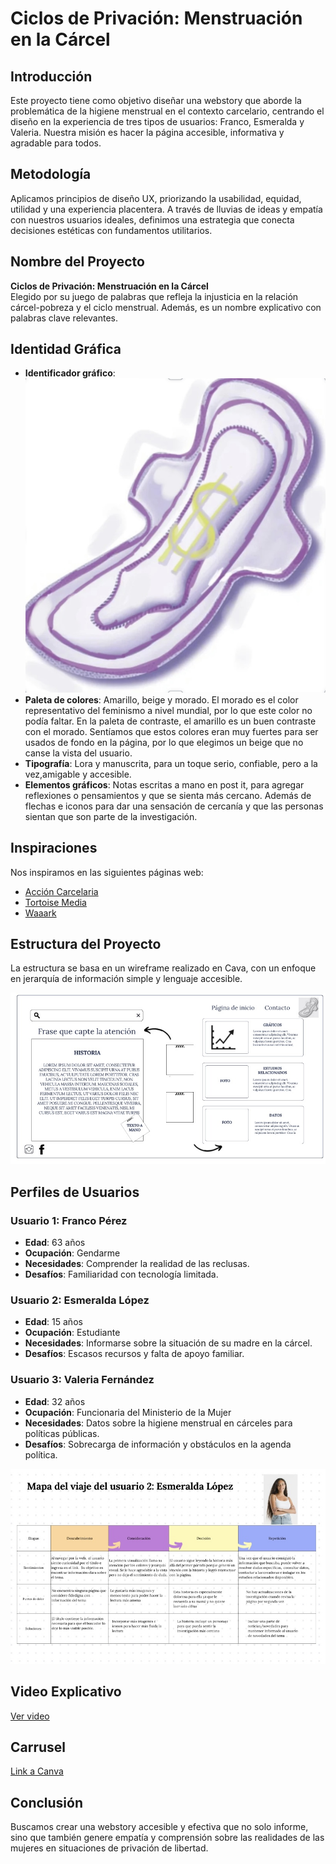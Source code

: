 # Ciclos de Privación: Menstruación en la Cárcel

## Introducción

Este proyecto tiene como objetivo diseñar una webstory que aborde la problemática de la higiene menstrual en el contexto carcelario, centrando el diseño en la experiencia de tres tipos de usuarios: Franco, Esmeralda y Valeria. Nuestra misión es hacer la página accesible, informativa y agradable para todos.

## Metodología

Aplicamos principios de diseño UX, priorizando la usabilidad, equidad, utilidad y una experiencia placentera. A través de lluvias de ideas y empatía con nuestros usuarios ideales, definimos una estrategia que conecta decisiones estéticas con fundamentos utilitarios.

## Nombre del Proyecto

**Ciclos de Privación: Menstruación en la Cárcel**  
Elegido por su juego de palabras que refleja la injusticia en la relación cárcel-pobreza y el ciclo menstrual. Además, es un nombre explicativo con palabras clave relevantes.

## Identidad Gráfica

- **Identificador gráfico**: ![LOGO](https://github.com/DomingaKP/Proyecto-Grafica/blob/85c08e661ca40ea727ce4ebd9d5f96e423e42150/Entrega%203/IMG_6678.jpg)
- **Paleta de colores**: Amarillo, beige y morado. El morado es el color representativo del feminismo a nivel mundial, por lo que este color no podía faltar. En la paleta de contraste, el amarillo es un buen contraste con el morado. Sentíamos que estos colores eran muy fuertes para ser usados de fondo en la página, por lo que elegimos un beige que no canse la vista del usuario. 
- **Tipografía**: Lora y manuscrita, para un toque serio, confiable, pero a la vez,amigable y accesible.
- **Elementos gráficos**: Notas escritas a mano en post it, para agregar reflexiones o pensamientos y que se sienta más cercano. Además de flechas e iconos para dar una sensación de cercanía y que las personas sientan que son parte de la investigación.
## Inspiraciones

Nos inspiramos en las siguientes páginas web:
- [Acción Carcelaria](https://accioncarcelaria.org/)
- [Tortoise Media](https://www.tortoisemedia.com/)
- [Waaark](https://waaark.com/)

## Estructura del Proyecto

La estructura se basa en un wireframe realizado en Cava, con un enfoque en jerarquía de información simple y lenguaje accesible.

![WIREFRAME](https://github.com/DomingaKP/Proyecto-Grafica/blob/df91408d8b0359585ee0b4e66c7642f9dfdcbd72/Entrega%203/IMG_6670.jpg)


## Perfiles de Usuarios

### Usuario 1: Franco Pérez

- **Edad**: 63 años
- **Ocupación**: Gendarme
- **Necesidades**: Comprender la realidad de las reclusas.
- **Desafíos**: Familiaridad con tecnología limitada.

### Usuario 2: Esmeralda López

- **Edad**: 15 años
- **Ocupación**: Estudiante
- **Necesidades**: Informarse sobre la situación de su madre en la cárcel.
- **Desafíos**: Escasos recursos y falta de apoyo familiar.

### Usuario 3: Valeria Fernández

- **Edad**: 32 años
- **Ocupación**: Funcionaria del Ministerio de la Mujer
- **Necesidades**: Datos sobre la higiene menstrual en cárceles para políticas públicas.
- **Desafíos**: Sobrecarga de información y obstáculos en la agenda política.

![MAPA EXPERIENCIA DEL USUARIO](https://github.com/DomingaKP/Proyecto-Grafica/blob/d98d972590cc7947855ec1ec940ae3b9575ac3e0/Entrega%203/IMG_6669.jpg)


## Video Explicativo

[Ver video](https://youtu.be/R00SUeehn_A?si=NO_yqbrB7qag1Had)

## Carrusel

[Link a Canva](https://www.canva.com/design/DAGUga_DUPU/bRFquxktsXBbRcDdAiThLg/view?utm_content=DAGUga_DUPU&utm_campaign=designshare&utm_medium=link&utm_source=editor)


## Conclusión

Buscamos crear una webstory accesible y efectiva que no solo informe, sino que también genere empatía y comprensión sobre las realidades de las mujeres en situaciones de privación de libertad.

